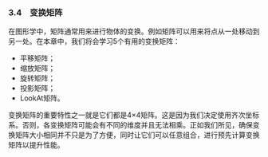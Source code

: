 ### 3.4　变换矩阵

在图形学中，矩阵通常用来进行物体的变换。例如矩阵可以用来将点从一处移动到另一处。在本章中，我们将会学习5个有用的变换矩阵：

+ 平移矩阵；
+ 缩放矩阵；
+ 旋转矩阵；
+ 投影矩阵；
+ LookAt矩阵。

变换矩阵的重要特性之一就是它们都是4×4矩阵。这是因为我们决定使用齐次坐标系。否则，各变换矩阵可能会有不同的维度并且无法相乘。正如我们所见，确保变换矩阵大小相同并不只是为了方便，同时让它们可以任意组合，进行预先计算变换矩阵以提升性能。

